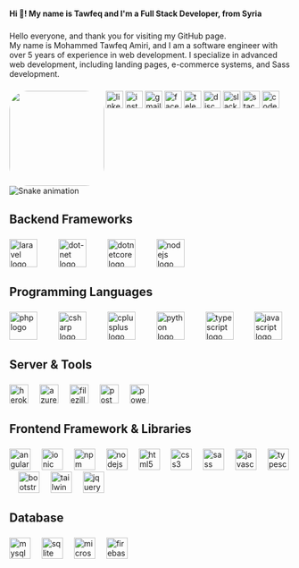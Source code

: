 <h4 align="left">Hi 👋! My name is Tawfeq and I'm a Full Stack Developer, from Syria</h4>

###

<p align="left">Hello everyone, and thank you for visiting my GitHub page. <br>My name is Mohammed Tawfeq Amiri, and I am a software engineer with over 5 years of experience in web development. I specialize in advanced web development, including landing pages, e-commerce systems, and Sass development.</p>

###

<img align="left" height="170" src="https://gitlab.com/uploads/-/system/user/avatar/6226012/avatar.png" style="border-radius:20%" />

###

<div align="left">
  <img src="https://img.shields.io/static/v1?message=LinkedIn&logo=linkedin&label=&color=0077B5&logoColor=white&labelColor=&style=for-the-badge" height="31" alt="linkedin logo"  />
  <img src="https://img.shields.io/static/v1?message=Instagram&logo=instagram&label=&color=E4405F&logoColor=white&labelColor=&style=for-the-badge" height="31" alt="instagram logo"  />
  <img src="https://img.shields.io/static/v1?message=Gmail&logo=gmail&label=&color=D14836&logoColor=white&labelColor=&style=for-the-badge" height="31" alt="gmail logo"  />
  <img src="https://img.shields.io/static/v1?message=Facebook&logo=facebook&label=&color=1877F2&logoColor=white&labelColor=&style=for-the-badge" height="31" alt="facebook logo"  />
  <img src="https://img.shields.io/static/v1?message=Telegram&logo=telegram&label=&color=2CA5E0&logoColor=white&labelColor=&style=for-the-badge" height="31" alt="telegram logo"  />
  <img src="https://img.shields.io/static/v1?message=Discord&logo=discord&label=&color=7289DA&logoColor=white&labelColor=&style=for-the-badge" height="31" alt="discord logo"  />
  <img src="https://img.shields.io/static/v1?message=Slack&logo=slack&label=&color=4A154B&logoColor=white&labelColor=&style=for-the-badge" height="31" alt="slack logo"  />
  <img src="https://img.shields.io/static/v1?message=Stackoverflow&logo=stackoverflow&label=&color=FE7A16&logoColor=white&labelColor=&style=for-the-badge" height="31" alt="stackoverflow logo"  />
  <img src="https://img.shields.io/static/v1?message=Codepen&logo=codepen&label=&color=000000&logoColor=white&labelColor=&style=for-the-badge" height="31" alt="codepen logo"  />
</div>

###

<br clear="both">

<img src="https://profile-readme-generator.com/assets/snake.svg" alt="Snake animation" />

###

<h2 align="left">Backend Frameworks</h2>

###

<div align="left">
  <img src="https://cdn.simpleicons.org/laravel/FF2D20" height="50" alt="laravel logo"  />
  <img width="30" />
  <img src="https://cdn.simpleicons.org/dotnet/512BD4" height="50" alt="dot-net logo"  />
  <img width="30" />
  <img src="https://cdn.jsdelivr.net/gh/devicons/devicon/icons/dotnetcore/dotnetcore-original.svg" height="50" alt="dotnetcore logo"  />
  <img width="30" />
  <img src="https://cdn.jsdelivr.net/gh/devicons/devicon/icons/nodejs/nodejs-original.svg" height="50" alt="nodejs logo"  />
</div>

###

<h2 align="left">Programming Languages</h2>

###

<div align="left">
  <img src="https://cdn.simpleicons.org/php/777BB4" height="50" alt="php logo"  />
  <img width="30" />
  <img src="https://cdn.simpleicons.org/csharp/239120" height="50" alt="csharp logo"  />
  <img width="30" />
  <img src="https://cdn.simpleicons.org/c++/00599C" height="50" alt="cplusplus logo"  />
  <img width="30" />
  <img src="https://cdn.simpleicons.org/python/3776AB" height="50" alt="python logo"  />
  <img width="30" />
  <img src="https://cdn.simpleicons.org/typescript/3178C6" height="50" alt="typescript logo"  />
  <img width="30" />
  <img src="https://cdn.simpleicons.org/javascript/F7DF1E" height="50" alt="javascript logo"  />
</div>

###

<h2 align="left">Server & Tools</h2>

###

<div align="left">
  <img src="https://img.shields.io/badge/Heroku-430098?logo=heroku&logoColor=white&style=for-the-badge" height="34" alt="heroku logo"  />
  <img width="12" />
  <img src="https://img.shields.io/badge/Microsoft Azure-0078D4?logo=microsoftazure&logoColor=white&style=for-the-badge" height="34" alt="azure logo"  />
  <img width="12" />
  <img src="https://cdn.simpleicons.org/filezilla/BF0000" height="34" alt="filezilla logo"  />
  <img width="12" />
  <img src="https://cdn.simpleicons.org/postman/FF6C37" height="34" alt="postman logo"  />
  <img width="12" />
  <img src="https://cdn.simpleicons.org/powershell/5391FE" height="34" alt="powershell logo"  />
</div>

###

<h2 align="left">Frontend Framework & Libraries</h2>

###

<div align="left">
  <img src="https://cdn.simpleicons.org/angular/DD0031" height="38" alt="angularjs logo"  />
  <img width="12" />
  <img src="https://cdn.simpleicons.org/ionic/3880FF" height="38" alt="ionic logo"  />
  <img width="12" />
  <img src="https://cdn.simpleicons.org/npm/CB3837" height="38" alt="npm logo"  />
  <img width="12" />
  <img src="https://cdn.simpleicons.org/nodedotjs/339933" height="38" alt="nodejs logo"  />
  <img width="12" />
  <img src="https://cdn.simpleicons.org/html5/E34F26" height="38" alt="html5 logo"  />
  <img width="12" />
  <img src="https://cdn.simpleicons.org/css3/1572B6" height="38" alt="css3 logo"  />
  <img width="12" />
  <img src="https://cdn.simpleicons.org/sass/CC6699" height="38" alt="sass logo"  />
  <img width="12" />
  <img src="https://cdn.simpleicons.org/javascript/F7DF1E" height="38" alt="javascript logo"  />
  <img width="12" />
  <img src="https://cdn.simpleicons.org/typescript/3178C6" height="38" alt="typescript logo"  />
  <img width="12" />
  <img src="https://cdn.simpleicons.org/bootstrap/7952B3" height="38" alt="bootstrap logo"  />
  <img width="12" />
  <img src="https://cdn.simpleicons.org/tailwindcss/06B6D4" height="38" alt="tailwindcss logo"  />
  <img width="12" />
  <img src="https://cdn.jsdelivr.net/gh/devicons/devicon/icons/jquery/jquery-original.svg" height="38" alt="jquery logo"  />
</div>

###

<h2 align="left">Database</h2>

###

<div align="left">
  <img src="https://img.shields.io/badge/MySQL-4479A1?logo=mysql&logoColor=white&style=for-the-badge" height="38" alt="mysql logo"  />
  <img width="12" />
  <img src="https://img.shields.io/badge/SQLite-003B57?logo=sqlite&logoColor=white&style=for-the-badge" height="38" alt="sqlite logo"  />
  <img width="12" />
  <img src="https://img.shields.io/badge/Microsoft SQL Server-CC2927?logo=microsoftsqlserver&logoColor=white&style=for-the-badge" height="38" alt="microsoftsqlserver logo"  />
  <img width="12" />
  <img src="https://img.shields.io/badge/Firebase-FFCA28?logo=firebase&logoColor=black&style=for-the-badge" height="38" alt="firebase logo"  />
</div>

###
